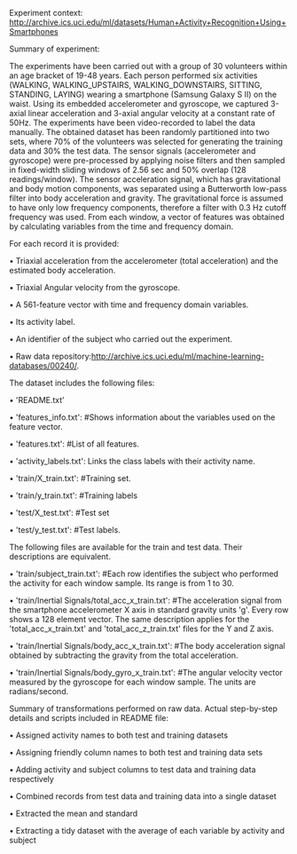 Experiment context: http://archive.ics.uci.edu/ml/datasets/Human+Activity+Recognition+Using+Smartphones

Summary of experiment:

The experiments have been carried out with a group of 30 volunteers within an age bracket of 19-48 years. Each person performed six activities (WALKING, WALKING_UPSTAIRS, WALKING_DOWNSTAIRS, SITTING, STANDING, LAYING) wearing a smartphone (Samsung Galaxy S II) on the waist. Using its embedded accelerometer and gyroscope, we captured 3-axial linear acceleration and 3-axial angular velocity at a constant rate of 50Hz. The experiments have been video-recorded to label the data manually. The obtained dataset has been randomly partitioned into two sets, where 70% of the volunteers was selected for generating the training data and 30% the test data. 
The sensor signals (accelerometer and gyroscope) were pre-processed by applying noise filters and then sampled in fixed-width sliding windows of 2.56 sec and 50% overlap (128 readings/window). The sensor acceleration signal, which has gravitational and body motion components, was separated using a Butterworth low-pass filter into body acceleration and gravity. The gravitational force is assumed to have only low frequency components, therefore a filter with 0.3 Hz cutoff frequency was used. From each window, a vector of features was obtained by calculating variables from the time and frequency domain. 

For each record it is provided:

•	Triaxial acceleration from the accelerometer (total acceleration) and the estimated body acceleration.

•	Triaxial Angular velocity from the gyroscope. 

•	A 561-feature vector with time and frequency domain variables. 

•	Its activity label. 

•	An identifier of the subject who carried out the experiment.

•	Raw data repository:http://archive.ics.uci.edu/ml/machine-learning-databases/00240/. 

The dataset includes the following files:

•	'README.txt’

•	'features_info.txt': #Shows information about the variables used on the feature vector.

•	'features.txt': #List of all features.

•	'activity_labels.txt': Links the class labels with their activity name.

•	'train/X_train.txt': #Training set.

•	'train/y_train.txt': #Training labels

•	'test/X_test.txt': #Test set

•	'test/y_test.txt': #Test labels.



The following files are available for the train and test data. Their descriptions are equivalent. 


•	'train/subject_train.txt': #Each row identifies the subject who performed the activity for each window sample. Its range is from 1 to 30. 

•	'train/Inertial Signals/total_acc_x_train.txt': #The acceleration signal from the smartphone accelerometer X axis in standard gravity units 'g'. Every row shows a 128 element vector. The same description applies for the 'total_acc_x_train.txt' and 'total_acc_z_train.txt' files for the Y and Z axis. 

•	'train/Inertial Signals/body_acc_x_train.txt': #The body acceleration signal obtained by subtracting the gravity from the total acceleration. 

•	'train/Inertial Signals/body_gyro_x_train.txt': #The angular velocity vector measured by the gyroscope for each window sample. The units are radians/second. 



Summary of transformations performed on raw data.  Actual step-by-step details and scripts included in README file:

•	Assigned activity names to both test and training datasets

•	Assigning friendly column names to both test and training data sets

•	Adding activity and subject columns to test data and training data respectively

•	Combined records from test data and training data into a single dataset

•	Extracted the mean and standard 

•	Extracting a tidy dataset with the average of each variable by activity and  subject


